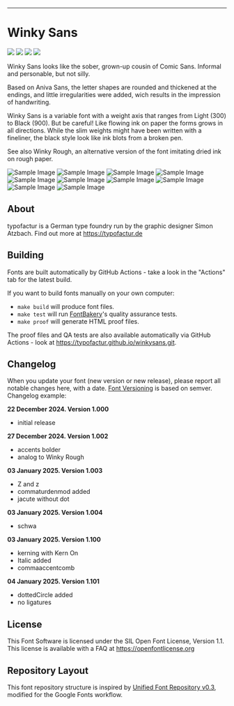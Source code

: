 ----


# Winky Sans

[![][Fontbakery]](https://typofactur.github.io/winkysans/fontbakery/fontbakery-report.html)
[![][Universal]](https://typofactur.github.io/winkysans/fontbakery/fontbakery-report.html)
[![][GF Profile]](https://typofactur.github.io/winkysans/fontbakery/fontbakery-report.html)
[![][Shaping]](https://typofactur.github.io/winkysans/fontbakery/fontbakery-report.html)

[Fontbakery]: https://img.shields.io/endpoint?url=https%3A%2F%2Fraw.githubusercontent.com%2Ftypofactur%2Fwinkysans%2Fgh-pages%2Fbadges%2Foverall.json
[GF Profile]: https://img.shields.io/endpoint?url=https%3A%2F%2Fraw.githubusercontent.com%2Ftypofactur%2Fwinkysans%2Fgh-pages%2Fbadges%2FGoogleFonts.json
[Outline Correctness]: https://img.shields.io/endpoint?url=https%3A%2F%2Fraw.githubusercontent.com%2Ftypofactur%2Fwinkysans%2Fgh-pages%2Fbadges%2FOutlineCorrectnessChecks.json
[Shaping]: https://img.shields.io/endpoint?url=https%3A%2F%2Fraw.githubusercontent.com%2Ftypofactur%2Fwinkysans%2Fgh-pages%2Fbadges%2FShapingChecks.json
[Universal]: https://img.shields.io/endpoint?url=https%3A%2F%2Fraw.githubusercontent.com%2Ftypofactur%2Fwinkysans%2Fgh-pages%2Fbadges%2FUniversal.json

Winky Sans looks like the sober, grown-up cousin of Comic Sans. Informal and personable, but not silly.</p>

Based on Aniva Sans, the letter shapes are rounded and thickened at the endings, and little irregularities were added, wich results in the impression of handwriting.

Winky Sans is a variable font with a weight axis that ranges from Light (300) to Black (900). But be careful! Like flowing ink on paper the forms grows in all directions.
While the slim weights might have been written with a fineliner, the black style look like ink blots from a broken pen.

See also Winky Rough, an alternative version of the font imitating dried ink on rough paper.

![Sample Image](documentation/winkysans_cover.png)
![Sample Image](documentation/winkysans_alphabet.png)
![Sample Image](documentation/winkysansitalic_alphabet.png)
![Sample Image](documentation/winkysans_weights.png)
![Sample Image](documentation/winkysans_fineliner.png)
![Sample Image](documentation/winkysans_hi.png)
![Sample Image](documentation/winkysans_casual.png)
![Sample Image](documentation/winkysans_ink.png)
![Sample Image](documentation/winkysans_octopus.png)
![Sample Image](documentation/winkyrough_friendly_git.png)


## About

typofactur is a German type foundry run by the graphic designer Simon Atzbach.
Find out more at https://typofactur.de

## Building

Fonts are built automatically by GitHub Actions - take a look in the "Actions" tab for the latest build.

If you want to build fonts manually on your own computer:

* `make build` will produce font files.
* `make test` will run [FontBakery](https://github.com/googlefonts/fontbakery)'s quality assurance tests.
* `make proof` will generate HTML proof files.

The proof files and QA tests are also available automatically via GitHub Actions - look at https://typofactur.github.io/winkysans.git.

## Changelog

When you update your font (new version or new release), please report all notable changes here, with a date.
[Font Versioning](https://github.com/googlefonts/gf-docs/tree/main/Spec#font-versioning) is based on semver. 
Changelog example:

**22 December 2024. Version 1.000**
- initial release

**27 December 2024. Version 1.002**
- accents bolder
- analog to Winky Rough

**03 January 2025. Version 1.003**
- Z and z
- commaturdenmod added
- jacute without dot

**03 January 2025. Version 1.004**
- schwa

**03 January 2025. Version 1.100**
- kerning with Kern On
- Italic added
- commaaccentcomb

**04 January 2025. Version 1.101**
- dottedCircle added
- no ligatures


## License

This Font Software is licensed under the SIL Open Font License, Version 1.1.
This license is available with a FAQ at https://openfontlicense.org

## Repository Layout

This font repository structure is inspired by [Unified Font Repository v0.3](https://github.com/unified-font-repository/Unified-Font-Repository), modified for the Google Fonts workflow.
